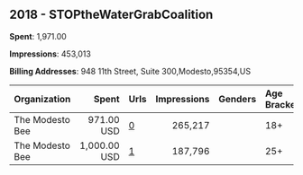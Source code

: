## 2018 - STOPtheWaterGrabCoalition 
**Spent**: 1,971.00

**Impressions**: 453,013

**Billing Addresses**: 948 11th Street, Suite 300,Modesto,95354,US

|Organization|Spent|Urls|Impressions|Genders|Age Brackets|Country Codes|
|:---|---:|:---|---:|:---|:---|:---|
|The Modesto Bee|971.00 USD|[0](https://www.snap.com/political-ads/asset/953f22802cdf5362fcc32360ff96d8138be2c693b2d6a9d523844c1d12979f01?mediaType=mp4)|265,217||18+|united states|
|The Modesto Bee|1,000.00 USD|[1](https://www.snap.com/political-ads/asset/953f22802cdf5362fcc32360ff96d8138be2c693b2d6a9d523844c1d12979f01?mediaType=mp4)|187,796||25+|united states|
